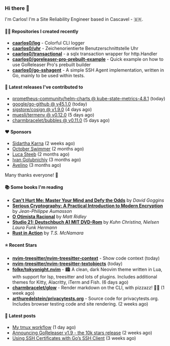 ### Hi there 👋

I'm Carlos! I'm a Site Reliability Engineer based in Cascavel - 🇧🇷.

#### 👨‍💻 Repositories I created recently
- **[caarlos0/log](https://github.com/caarlos0/log)** - Colorful CLI logger
- **[caarlos0/uhr](https://github.com/caarlos0/uhr)** - Zeichenorientierte Benutzerschnittstelle Uhr
- **[caarlos0/transactional](https://github.com/caarlos0/transactional)** - a sqlx transaction wrapper for http.Handler
- **[caarlos0/goreleaser-pro-prebuilt-example](https://github.com/caarlos0/goreleaser-pro-prebuilt-example)** - Quick example on how to use GoReleaser Pro&#39;s prebuilt builder
- **[caarlos0/go-sshagent](https://github.com/caarlos0/go-sshagent)** - A simple SSH Agent implementation, written in Go, mainly to be used within tests.

#### 🚀 Latest releases I've contributed to


- [prometheus-community/helm-charts @ kube-state-metrics-4.8.1](https://github.com/prometheus-community/helm-charts/releases/tag/kube-state-metrics-4.8.1) (today)
- [google/go-github @ v45.1.0](https://github.com/google/go-github/releases/tag/v45.1.0) (today)
- [sigstore/cosign @ v1.9.0](https://github.com/sigstore/cosign/releases/tag/v1.9.0) (4 days ago)
- [muesli/termenv @ v0.12.0](https://github.com/muesli/termenv/releases/tag/v0.12.0) (5 days ago)
- [charmbracelet/bubbles @ v0.11.0](https://github.com/charmbracelet/bubbles/releases/tag/v0.11.0) (5 days ago)

#### ❤️ Sponsors
- [Sidartha Karna](https://github.com/sidarthakarna) (2 weeks ago)
- [October Swimmer](https://github.com/octoberswimmer) (2 months ago)
- [Luca Steeb](https://github.com/steebchen) (2 months ago)
- [Ivan Golubnichiy](https://github.com/h1kkan) (3 months ago)
- [Avelino](https://github.com/avelino) (3 months ago)

Many thanks everyone! 🙏

#### 📚 Some books I'm reading
- **[Can&#39;t Hurt Me: Master Your Mind and Defy the Odds](https://www.goodreads.com/book/show/43160250-can-t-hurt-me)** by _David Goggins_
- **[Serious Cryptography: A Practical Introduction to Modern Encryption](https://www.goodreads.com/book/show/36265193-serious-cryptography)** by _Jean-Philippe Aumasson_
- **[O Otimista Racional](https://www.goodreads.com/book/show/32706964-o-otimista-racional)** by _Matt Ridley_
- **[Studio 21: Deutschbuch A1 MIT DVD-Rom](https://www.goodreads.com/book/show/25495148-studio-21)** by _Kuhn Christina, Nielsen Laura Funk Hermann_
- **[Rust in Action](https://www.goodreads.com/book/show/45731908-rust-in-action)** by _T.S. McNamara_

#### ⭐ Recent Stars


- **[nvim-treesitter/nvim-treesitter-context](https://github.com/nvim-treesitter/nvim-treesitter-context)** - Show code context (today)
- **[nvim-treesitter/nvim-treesitter-textobjects](https://github.com/nvim-treesitter/nvim-treesitter-textobjects)** (today)
- **[folke/tokyonight.nvim](https://github.com/folke/tokyonight.nvim)** - 🏙  A clean, dark Neovim theme written in Lua, with support for lsp, treesitter and lots of plugins. Includes additional themes for Kitty, Alacritty, iTerm and Fish. (6 days ago)
- **[charmbracelet/glow](https://github.com/charmbracelet/glow)** - Render markdown on the CLI, with pizzazz! 💅🏻 (1 week ago)
- **[arthuredelstein/privacytests.org](https://github.com/arthuredelstein/privacytests.org)** - Source code for privacytests.org. Includes browser testing code and site rendering. (2 weeks ago)

#### 📄 Latest posts
- [My tmux workflow](https://carlosbecker.com/posts/tmux-sessionizer/) (1 day ago)
- [Announcing GoReleaser v1.9 - the 10k stars release](https://carlosbecker.com/posts/goreleaser-v1.9/) (2 weeks ago)
- [Using SSH Certificates with Go’s SSH Client](https://carlosbecker.com/posts/golang-ssh-client-certificates/) (3 weeks ago)
